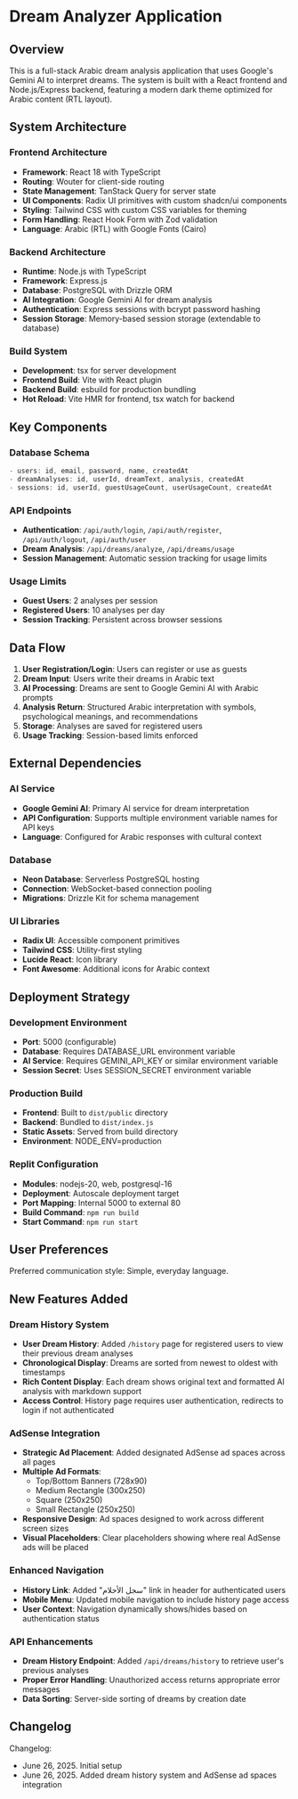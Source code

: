 # Dream Analyzer Application

## Overview

This is a full-stack Arabic dream analysis application that uses Google's Gemini AI to interpret dreams. The system is built with a React frontend and Node.js/Express backend, featuring a modern dark theme optimized for Arabic content (RTL layout).

## System Architecture

### Frontend Architecture
- **Framework**: React 18 with TypeScript
- **Routing**: Wouter for client-side routing
- **State Management**: TanStack Query for server state
- **UI Components**: Radix UI primitives with custom shadcn/ui components
- **Styling**: Tailwind CSS with custom CSS variables for theming
- **Form Handling**: React Hook Form with Zod validation
- **Language**: Arabic (RTL) with Google Fonts (Cairo)

### Backend Architecture
- **Runtime**: Node.js with TypeScript
- **Framework**: Express.js
- **Database**: PostgreSQL with Drizzle ORM
- **AI Integration**: Google Gemini AI for dream analysis
- **Authentication**: Express sessions with bcrypt password hashing
- **Session Storage**: Memory-based session storage (extendable to database)

### Build System
- **Development**: tsx for server development
- **Frontend Build**: Vite with React plugin
- **Backend Build**: esbuild for production bundling
- **Hot Reload**: Vite HMR for frontend, tsx watch for backend

## Key Components

### Database Schema
```typescript
- users: id, email, password, name, createdAt
- dreamAnalyses: id, userId, dreamText, analysis, createdAt
- sessions: id, userId, guestUsageCount, userUsageCount, createdAt
```

### API Endpoints
- **Authentication**: `/api/auth/login`, `/api/auth/register`, `/api/auth/logout`, `/api/auth/user`
- **Dream Analysis**: `/api/dreams/analyze`, `/api/dreams/usage`
- **Session Management**: Automatic session tracking for usage limits

### Usage Limits
- **Guest Users**: 2 analyses per session
- **Registered Users**: 10 analyses per day
- **Session Tracking**: Persistent across browser sessions

## Data Flow

1. **User Registration/Login**: Users can register or use as guests
2. **Dream Input**: Users write their dreams in Arabic text
3. **AI Processing**: Dreams are sent to Google Gemini AI with Arabic prompts
4. **Analysis Return**: Structured Arabic interpretation with symbols, psychological meanings, and recommendations
5. **Storage**: Analyses are saved for registered users
6. **Usage Tracking**: Session-based limits enforced

## External Dependencies

### AI Service
- **Google Gemini AI**: Primary AI service for dream interpretation
- **API Configuration**: Supports multiple environment variable names for API keys
- **Language**: Configured for Arabic responses with cultural context

### Database
- **Neon Database**: Serverless PostgreSQL hosting
- **Connection**: WebSocket-based connection pooling
- **Migrations**: Drizzle Kit for schema management

### UI Libraries
- **Radix UI**: Accessible component primitives
- **Tailwind CSS**: Utility-first styling
- **Lucide React**: Icon library
- **Font Awesome**: Additional icons for Arabic context

## Deployment Strategy

### Development Environment
- **Port**: 5000 (configurable)
- **Database**: Requires DATABASE_URL environment variable
- **AI Service**: Requires GEMINI_API_KEY or similar environment variable
- **Session Secret**: Uses SESSION_SECRET environment variable

### Production Build
- **Frontend**: Built to `dist/public` directory
- **Backend**: Bundled to `dist/index.js`
- **Static Assets**: Served from build directory
- **Environment**: NODE_ENV=production

### Replit Configuration
- **Modules**: nodejs-20, web, postgresql-16
- **Deployment**: Autoscale deployment target
- **Port Mapping**: Internal 5000 to external 80
- **Build Command**: `npm run build`
- **Start Command**: `npm run start`

## User Preferences

Preferred communication style: Simple, everyday language.

## New Features Added

### Dream History System
- **User Dream History**: Added `/history` page for registered users to view their previous dream analyses
- **Chronological Display**: Dreams are sorted from newest to oldest with timestamps
- **Rich Content Display**: Each dream shows original text and formatted AI analysis with markdown support
- **Access Control**: History page requires user authentication, redirects to login if not authenticated

### AdSense Integration
- **Strategic Ad Placement**: Added designated AdSense ad spaces across all pages
- **Multiple Ad Formats**: 
  - Top/Bottom Banners (728x90)
  - Medium Rectangle (300x250) 
  - Square (250x250)
  - Small Rectangle (250x250)
- **Responsive Design**: Ad spaces designed to work across different screen sizes
- **Visual Placeholders**: Clear placeholders showing where real AdSense ads will be placed

### Enhanced Navigation
- **History Link**: Added "سجل الأحلام" link in header for authenticated users
- **Mobile Menu**: Updated mobile navigation to include history page access
- **User Context**: Navigation dynamically shows/hides based on authentication status

### API Enhancements
- **Dream History Endpoint**: Added `/api/dreams/history` to retrieve user's previous analyses
- **Proper Error Handling**: Unauthorized access returns appropriate error messages
- **Data Sorting**: Server-side sorting of dreams by creation date

## Changelog

Changelog:
- June 26, 2025. Initial setup
- June 26, 2025. Added dream history system and AdSense ad spaces integration